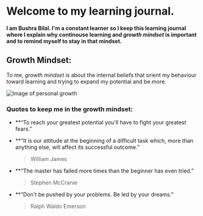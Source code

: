 # Welcome to my learning journal.

**I am Bushra Bilal.
I'm a constant learner so I keep this learning journal where I explain why continouse learning and *growth mindset* is important and to remind myself to stay in that mindset.**

## Growth Mindset:
To me, *growth mindset* is about the internal beliefs that orient my behaviour toward learning and trying to expand my potential and be more.

![Image of personal growth](https://www.wabisabilearning.com/hubfs/growth-mindset-colourful.jpg)

### Quotes to keep me in the growth mindset:
- **“To reach your greatest potential you'll have to fight your greatest fears.”

- **“It is our attitude at the beginning of a difficult task which, more than anything else, will affect its successful outcome.”
   > William James
   
- **“The master has failed more times than the beginner has even tried.”
   > Stephen McCranie
   
- **“Don't be pushed by your problems. Be led by your dreams.”
  > Ralph Waldo Emerson
